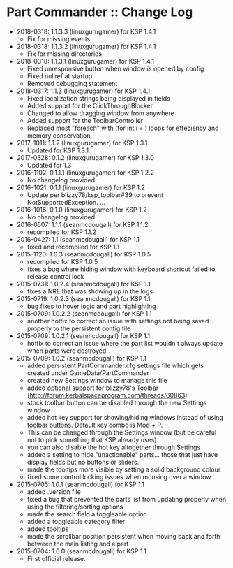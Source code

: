 # Part Commander :: Change Log

* 2018-0318: 1.1.3.3 (linuxgurugamer) for KSP 1.4.1
	+ Fix for missing events
* 2018-0318: 1.1.3.2 (linuxgurugamer) for KSP 1.4.1
	+ Fix for missing directories
* 2018-0318: 1.1.3.1 (linuxgurugamer) for KSP 1.4.1
	+ Fixed unresponsive button when window is opened by config
	+ Fixed nullref at startup
	+ Removed debugging statement
* 2018-0317: 1.1.3 (linuxgurugamer) for KSP 1.4.1
	+ Fixed localization strings being displayed in fields
	+ Added support for the ClickThroughBlocker
	+ Changed to allow dragging window from anywhere
	+ Added support for the ToolbarController
	+ Replaced most "foreach" with (for int i = ) loops for effeciency and memory conservation
* 2017-1011: 1.1.2 (linuxgurugamer) for KSP 1.3.1
	+ Updated for KSP 1.3.1
* 2017-0528: 0.1.2 (linuxgurugamer) for KSP 1.3.0
	+ Updated for 1.3
* 2016-1102: 0.1.1.1 (linuxgurugamer) for KSP 1.2.2
	+ No changelog provided
* 2016-1021: 0.1.1 (linuxgurugamer) for KSP 1.2
	+ Update per blizzy78/ksp_toolbar#39 to prevent NotSupportedException. …
* 2016-1016: 0.1.0 (linuxgurugamer) for KSP 1.2
	+ No changelog provided
* 2016-0507: 1.1.1 (seanmcdougall) for KSP 1.1.2
	+ recompiled for KSP 1.1.2
* 2016-0427: 1.1 (seanmcdougall) for KSP 1.1
	+ fixed and recompiled for KSP 1.1
* 2015-1120: 1.0.3 (seanmcdougall) for KSP 1.0.5
	+ recompiled for KSP 1.0.5
	+ fixes a bug where hiding window with keyboard shortcut failed to release control lock
* 2015-0731: 1.0.2.4 (seanmcdougall) for KSP 1.1
	+ fixes a NRE that was showing up in the logs
* 2015-0719: 1.0.2.3 (seanmcdougall) for KSP 1.1
	+ bug fixes to hover logic and part highlighting
* 2015-0709: 1.0.2.2 (seanmcdougall) for KSP 1.1
	+ another hotfix to correct an issue with settings not being saved properly to the persistent config file
* 2015-0709: 1.0.2.1 (seanmcdougall) for KSP 1.1
	+ hotfix to correct an issue where the part list wouldn't always update when parts were destroyed
* 2015-0709: 1.0.2 (seanmcdougall) for KSP 1.1
	+ added persistent PartCommander.cfg settings file which gets created under GameData/PartCommander
	+ created new Settings window to manage this file
	+ added optional support for blizzy78's Toolbar (http://forum.kerbalspaceprogram.com/threads/60863)
	+ stock toolbar button can be disabled through the new Settings window
	+ added hot key support for showing/hiding windows instead of using toolbar buttons.  Default key combo is Mod + P.
	+ This can be changed through the Settings window (but be careful not to pick something that KSP already uses).
	+ you can also disable the hot key altogether through Settings
	+ added a setting to hide "unactionable" parts... those that just have display fields but no buttons or sliders.
	+ made the tooltips more visible by setting a solid background colour
	+ fixed some control locking issues when mousing over a window
* 2015-0705: 1.0.1 (seanmcdougall) for KSP 1.1
	+ added .version file
	+ fixed a bug that prevented the parts list from updating properly when using the filtering/sorting options
	+ made the search field a toggleable option
	+ added a toggleable category filter
	+ added tooltips
	+ made the scrollbar position persistent when moving back and forth between the main listing and a part
* 2015-0704: 1.0.0 (seanmcdougall) for KSP 1.1
	+ First official release.
